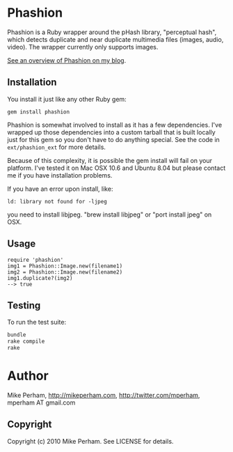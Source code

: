 Phashion
===========

Phashion is a Ruby wrapper around the pHash library, "perceptual hash", which detects duplicate
and near duplicate multimedia files (images, audio, video).  The wrapper currently only supports images.

[See an overview of Phashion on my blog](http://www.mikeperham.com/2010/05/21/detecting-duplicate-images-with-phashion/).

Installation
-------------

You install it just like any other Ruby gem:

    gem install phashion

Phashion is somewhat involved to install as it has a few dependencies.  I've wrapped up those
dependencies into a custom tarball that is built locally just for this gem so you don't have to
do anything special.  See the code in `ext/phashion_ext` for more details.

Because of this complexity, it is possible the gem install will fail on your platform.  I've tested
it on Mac OSX 10.6 and Ubuntu 8.04 but please contact me if you have installation problems.

If you have an error upon install, like:

    ld: library not found for -ljpeg

you need to install libjpeg.  "brew install libjpeg" or "port install jpeg" on OSX.

Usage
---------

    require 'phashion'
    img1 = Phashion::Image.new(filename1)
    img2 = Phashion::Image.new(filename2)
    img1.duplicate?(img2)
    --> true

Testing
------------

To run the test suite:

```bash
bundle
rake compile
rake
```

Author
==========

Mike Perham, http://mikeperham.com, http://twitter.com/mperham, mperham AT gmail.com

Copyright
----------

Copyright (c) 2010 Mike Perham. See LICENSE for details.

